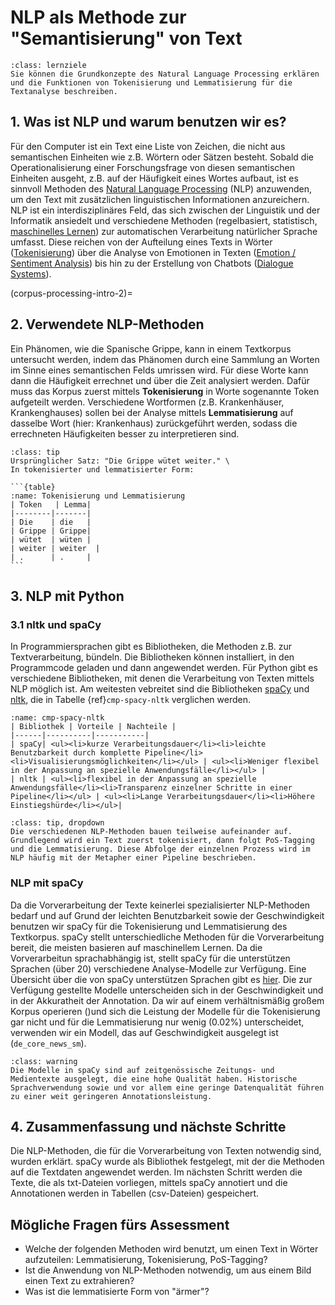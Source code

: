 # NLP als Methode zur "Semantisierung" von Text
```{admonition} Feinlernziel(e) dieses Kapitels
:class: lernziele
Sie können die Grundkonzepte des Natural Language Processing erklären und die Funktionen von Tokenisierung und Lemmatisierung für die Textanalyse beschreiben.
```

## 1. Was ist NLP und warum benutzen wir es?
Für den Computer ist ein Text eine Liste von Zeichen, die nicht aus semantischen Einheiten wie z.B. Wörtern oder Sätzen besteht. Sobald die Operationalisierung einer Forschungsfrage von diesen semantischen Einheiten ausgeht, z.B. auf der Häufigkeit eines Wortes aufbaut, ist es sinnvoll Methoden des [Natural Language Processing](https://en.wikipedia.org/wiki/Natural_language_processing) (NLP) anzuwenden, um den Text mit zusätzlichen linguistischen Informationen anzureichern.  
NLP ist ein interdisziplinäres Feld, das sich zwischen der Linguistik und der Informatik ansiedelt und verschiedene Methoden (regelbasiert, statistisch, [maschinelles Lernen](https://en.wikipedia.org/wiki/Machine_learning)) zur automatischen Verarbeitung natürlicher Sprache umfasst. Diese reichen von der Aufteilung eines Texts in Wörter ([Tokenisierung](https://en.wikipedia.org/wiki/Lexical_analysis#Tokenization)) über die Analyse von Emotionen in Texten ([Emotion / Sentiment Analysis](https://en.wikipedia.org/wiki/Sentiment_analysis)) bis hin zu der Erstellung von Chatbots ([Dialogue Systems](https://en.wikipedia.org/wiki/Dialogue_system)). 

(corpus-processing-intro-2)=
## 2. Verwendete NLP-Methoden
Ein Phänomen, wie die Spanische Grippe, kann in einem Textkorpus untersucht werden, indem das Phänomen durch eine Sammlung an Worten im Sinne eines semantischen Felds umrissen wird. Für diese Worte kann dann die Häufigkeit errechnet und über die Zeit analysiert werden. Dafür muss das Korpus zuerst mittels **Tokenisierung** in Worte sogenannte Token aufgeteilt werden. Verschiedene Wortformen (z.B. Krankenhäuser, Krankenghauses) sollen bei der Analyse mittels **Lemmatisierung** auf dasselbe Wort (hier: Krankenhaus) zurückgeführt werden, sodass die errechneten Häufigkeiten besser zu interpretieren sind. 

`````{admonition} Beispiel
:class: tip
Ursprünglicher Satz: "Die Grippe wütet weiter." \
In tokenisierter und lemmatisierter Form:

```{table}
:name: Tokenisierung und Lemmatisierung
| Token   | Lemma| 
|--------|-------|
| Die    | die   |
| Grippe | Grippe|
| wütet  | wüten |
| weiter | weiter  |
| .      | .     |
```
`````

## 3. NLP mit Python 

### 3.1 nltk und spaCy 
In Programmiersprachen gibt es Bibliotheken, die Methoden z.B. zur Textverarbeitung, bündeln. Die Bibliotheken können installiert, in den Programmcode geladen und dann angewendet werden.
Für Python gibt es verschiedene Bibliotheken, mit denen die Verarbeitung von Texten mittels NLP möglich ist. Am weitesten vebreitet sind die Bibliotheken [spaCy](https://spacy.io) und [nltk](https://www.nltk.org/), die in Tabelle {ref}`cmp-spacy-nltk` verglichen werden.

```{table} Vergleich von spaCy und nltk
:name: cmp-spacy-nltk
| Bibliothek | Vorteile | Nachteile | 
|------|----------|-----------|
| spaCy| <ul><li>kurze Verarbeitungsdauer</li><li>leichte Benutzbarkeit durch komplette Pipeline</li><li>Visualisierungsmöglichkeiten</li></ul> | <ul><li>Weniger flexibel in der Anpassung an spezielle Anwendungsfälle</li></ul> | 
| nltk | <ul><li>flexibel in der Anpassung an spezielle Anwendungsfälle</li><li>Transparenz einzelner Schritte in einer Pipeline</li></ul> | <ul><li>Lange Verarbeitungsdauer</li><li>Höhere Einstiegshürde</li></ul>|
```
`````{admonition} Zum Begriff der Pipeline
:class: tip, dropdown
Die verschiedenen NLP-Methoden bauen teilweise aufeinander auf. Grundlegend wird ein Text zuerst tokenisiert, dann folgt PoS-Tagging und die Lemmatisierung. Diese Abfolge der einzelnen Prozess wird im NLP häufig mit der Metapher einer Pipeline beschrieben. 
`````

### NLP mit spaCy 
Da die Vorverarbeitung der Texte keinerlei spezialisierter NLP-Methoden bedarf und auf Grund der leichten Benutzbarkeit sowie der Geschwindigkeit benutzen wir spaCy für die Tokenisierung und Lemmatisierung des Textkorpus. spaCy stellt unterschiedliche Methoden für die Vorverarbeitung bereit, die meisten basieren auf maschinellem Lernen. Da die Vorverarbeitun sprachabhängig ist, stellt spaCy für die unterstützen Sprachen (über 20) verschiedene Analyse-Modelle zur Verfügung. Eine Übersicht über die von spaCy unterstützen Sprachen gibt es [hier](https://spacy.io/models).
Die zur Verfügung gestellte Modelle unterscheiden sich in der Geschwindigkeit und in der Akkuratheit der Annotation. Da wir auf einem verhältnismäßig großem Korpus operieren ()und sich die Leistung der Modelle für die Tokenisierung gar nicht und für die Lemmatisierung nur wenig (0.02%) unterscheidet, verwenden wir ein Modell, das auf Geschwindigkeit ausgelegt ist (`de_core_news_sm`). 

`````{admonition} Leistung von spaCy auf unserem Korpus 
:class: warning
Die Modelle in spaCy sind auf zeitgenössische Zeitungs- und Medientexte ausgelegt, die eine hohe Qualität haben. Historische Sprachverwendung sowie und vor allem eine geringe Datenqualität führen zu einer weit geringeren Annotationsleistung.  

`````

## 4. Zusammenfassung und nächste Schritte
Die NLP-Methoden, die für die Vorverarbeitung von Texten notwendig sind, wurden erklärt. spaCy wurde als Bibliothek festgelegt, mit der die Methoden auf die Textdaten angewendet werden. Im nächsten Schritt werden die Texte, die als txt-Dateien vorliegen, mittels spaCy annotiert und die Annotationen werden in Tabellen (csv-Dateien) gespeichert. 

## Mögliche Fragen fürs Assessment
* Welche der folgenden Methoden wird benutzt, um einen Text in Wörter aufzuteilen: Lemmatisierung, Tokenisierung, PoS-Tagging?
* Ist die Anwendung von NLP-Methoden notwendig, um aus einem Bild einen Text zu extrahieren? 
* Was ist die lemmatisierte Form von "ärmer"? 
